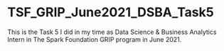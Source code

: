# TSF_GRIP_June2021_DSBA_Task5
This is the Task 5 I did in my time as Data Science &amp; Business Analytics Intern in The Spark Foundation GRIP program in June 2021.
